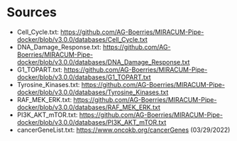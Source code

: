 # Sources

* Cell_Cycle.txt: https://github.com/AG-Boerries/MIRACUM-Pipe-docker/blob/v3.0.0/databases/Cell_Cycle.txt
* DNA_Damage_Response.txt: https://github.com/AG-Boerries/MIRACUM-Pipe-docker/blob/v3.0.0/databases/DNA_Damage_Response.txt
* G1_TOPART.txt: https://github.com/AG-Boerries/MIRACUM-Pipe-docker/blob/v3.0.0/databases/G1_TOPART.txt
* Tyrosine_Kinases.txt: https://github.com/AG-Boerries/MIRACUM-Pipe-docker/blob/v3.0.0/databases/Tyrosine_Kinases.txt
* RAF_MEK_ERK.txt: https://github.com/AG-Boerries/MIRACUM-Pipe-docker/blob/v3.0.0/databases/RAF_MEK_ERK.txt
* PI3K_AKT_mTOR.txt: https://github.com/AG-Boerries/MIRACUM-Pipe-docker/blob/v3.0.0/databases/PI3K_AKT_mTOR.txt
* cancerGeneList.txt: https://www.oncokb.org/cancerGenes (03/29/2022)
